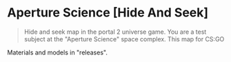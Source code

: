 # Aperture Science [Hide And Seek]
> Hide and seek map in the portal 2 universe game. You are a test subject at the "Aperture Science" space complex. This map for CS:GO

Materials and models in "releases".
